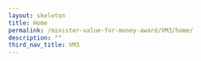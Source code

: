```yaml
---
layout: skeleton
title: Home
permalink: /minister-value-for-money-award/VM3/home/
description: ""
third_nav_title: VM3
---
```

